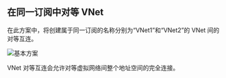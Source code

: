## 在同一订阅中对等 VNet

在此方案中，将创建属于同一订阅的名称分别为“VNet1”和“VNet2”的 VNet 间的对等互连。

![基本方案](./media/virtual-networks-create-vnetpeering-scenario-basic-include/figure01.PNG)

VNet 对等互连会允许对等虚拟网络间整个地址空间的完全连接。

<!---HONumber=AcomDC_0921_2016-->